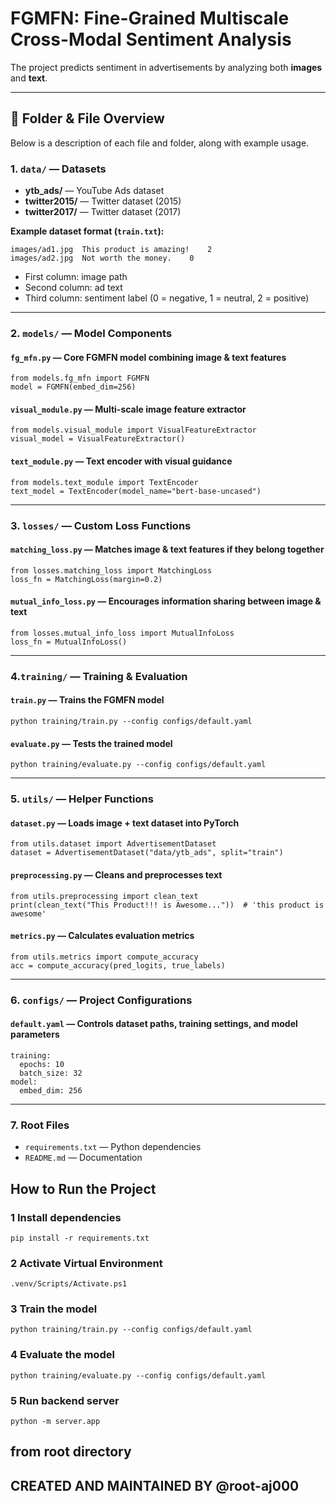 
# FGMFN: Fine-Grained Multiscale Cross-Modal Sentiment Analysis

The project predicts sentiment in advertisements by analyzing both **images** and **text**.

---

## 📂 Folder & File Overview

Below is a description of each file and folder, along with example usage.



### 1. `data/` — Datasets
- **ytb_ads/** — YouTube Ads dataset  
- **twitter2015/** — Twitter dataset (2015)  
- **twitter2017/** — Twitter dataset (2017)  

**Example dataset format (`train.txt`):**
```
images/ad1.jpg	This product is amazing!	2 
images/ad2.jpg	Not worth the money.	0

```

- First column: image path  
- Second column: ad text  
- Third column: sentiment label (0 = negative, 1 = neutral, 2 = positive)  



---

### 2. `models/` — Model Components

#### `fg_mfn.py` — Core FGMFN model combining image & text features

``` 
from models.fg_mfn import FGMFN
model = FGMFN(embed_dim=256)
``` 
#### `visual_module.py` — Multi-scale image feature extractor
``` 
from models.visual_module import VisualFeatureExtractor
visual_model = VisualFeatureExtractor()
``` 
 #### `text_module.py` — Text encoder with visual guidance
``` 
from models.text_module import TextEncoder
text_model = TextEncoder(model_name="bert-base-uncased") 
```



---

### 3. `losses/` — Custom Loss Functions

#### `matching_loss.py` — Matches image & text features if they belong together
``` 
from losses.matching_loss import MatchingLoss
loss_fn = MatchingLoss(margin=0.2)
``` 
#### `mutual_info_loss.py` — Encourages information sharing between image & text
``` 
from losses.mutual_info_loss import MutualInfoLoss
loss_fn = MutualInfoLoss()
```



---

### 4.`training/` — Training & Evaluation

#### `train.py` — Trains the FGMFN model
``` 
python training/train.py --config configs/default.yaml
``` 
#### `evaluate.py` — Tests the trained model
``` 
python training/evaluate.py --config configs/default.yaml
```



---
### 5. `utils/` — Helper Functions

#### `dataset.py` — Loads image + text dataset into PyTorch
``` 
from utils.dataset import AdvertisementDataset
dataset = AdvertisementDataset("data/ytb_ads", split="train")
``` 
#### `preprocessing.py` — Cleans and preprocesses text
``` 
from utils.preprocessing import clean_text
print(clean_text("This Product!!! is Awesome..."))  # 'this product is awesome'
``` 
#### `metrics.py` — Calculates evaluation metrics
``` 
from utils.metrics import compute_accuracy
acc = compute_accuracy(pred_logits, true_labels)
```



---
### 6. `configs/` — Project Configurations

#### `default.yaml` — Controls dataset paths, training settings, and model parameters
``` 
training:
  epochs: 10
  batch_size: 32
model:
  embed_dim: 256
```



---
### 7. Root Files
 * `requirements.txt` — Python dependencies
 * `README.md` — Documentation

 
## How to Run the Project
### 1 Install dependencies
``` 
pip install -r requirements.txt
``` 
### 2 Activate Virtual Environment
``` 
.venv/Scripts/Activate.ps1
``` 
### 3 Train the model
``` 
python training/train.py --config configs/default.yaml
``` 
### 4 Evaluate the model
``` 
python training/evaluate.py --config configs/default.yaml
``` 

### 5 Run backend server
```
python -m server.app
```
from root directory 
---
## CREATED AND MAINTAINED BY @root-aj000
